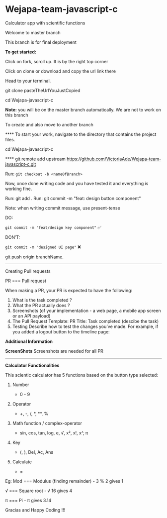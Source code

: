 # Wejapa-team-javascript-c
Calculator app with  scientific functions

Welcome to master branch

This branch is for final deployment

**To get started:**

Click on fork, scroll up. It is by the right top corner

Click on clone or download and copy the url link there

Head to your terminal.

git clone pasteTheUrlYouJustCopied

cd Wejapa-javascript-c

**Note:** you will be on the master branch automatically. We are not to work on this branch

To create and also move to another branch

**** To start your work, navigate to the directory that contains the project files.

cd Wejapa-javascript-c

**** git remote add upstream https://github.com/VictoriaAde/Wejapa-team-javascript-c.git

Run: `git checkout -b <nameOfBranch>`

Now, once done writing code and you have tested it and everything is working fine.

Run: git add .
Run: git commit -m "feat: design button component"

Note: when writing commit message, use present-tense

DO:

`git commit -m "feat/design key component"` ✅

DON’T:

`git commit -m "designed UI page"` ❌


git push origin branchName.

-------------------------------------------

Creating Pull requests

PR === Pull request

When making a PR, your PR is expected to have the following:

1. What is the task completed ?
2. What the PR actually does ?
3. Screenshots (of your implementation - a web page, a mobile app screen or an API payload)
4. The Pull Request Template: PR Title: Task completed (descibe the task)
5. Testing Describe how to test the changes you’ve made. For example, if you added a logout button to the timeline page:

**Additional Information**

**ScreenShots**
Screenshots are needed for all PR

-------------------------------------------

**Calculator Functionalities**

This scientic calculator has 5 functions based on the button type selected:
1. Number
    - 0 - 9

2. Operator
    - +, -, /, *, **, %

3. Math function / complex-operator
    - sin, cos, tan, log, e, √, x², x!, x^, π

4. Key
    - (, ), Del, Ac, Ans

5. Calculate
    - =

Eg:
Mod === Modulus (finding remainder)
    - 3 % 2 gives 1

√ === Square root 
    - √ 16 gives 4

π === Pi 
    - π gives 3.14

Gracias and Happy Coding !!!
